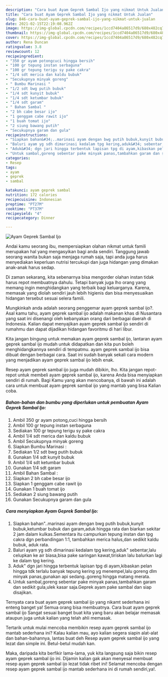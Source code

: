 ```yaml
---
description: "Cara buat Ayam Geprek Sambal Ijo yang nikmat Untuk Jualan"
title: "Cara buat Ayam Geprek Sambal Ijo yang nikmat Untuk Jualan"
slug: 846-cara-buat-ayam-geprek-sambal-ijo-yang-nikmat-untuk-jualan
date: 2021-02-15T22:19:08.962Z
image: https://img-global.cpcdn.com/recipes/1ccd7404a86517d9/680x482cq70/ayam-geprek-sambal-ijo-foto-resep-utama.jpg
thumbnail: https://img-global.cpcdn.com/recipes/1ccd7404a86517d9/680x482cq70/ayam-geprek-sambal-ijo-foto-resep-utama.jpg
cover: https://img-global.cpcdn.com/recipes/1ccd7404a86517d9/680x482cq70/ayam-geprek-sambal-ijo-foto-resep-utama.jpg
author: Rena Duncan
ratingvalue: 3.8
reviewcount: 12
recipeingredient:
- "350 gr ayam potongcuci hingga bersih"
- "100 gr tepung instan serbaguna"
- "100 gr tepung terigu sy pake cakra"
- "1/4 sdt merica dan kaldu bubuk"
- "Secukupnya minyak goreng"
- " Bumbu Marinasi "
- "1/2 sdt bwg putih bubuk"
- "1/4 sdt kunyit bubuk"
- "1/4 sdt ketumbar bubuk"
- "1/4 sdt garam"
- " Bahan Sambal "
- "2 bh cabe besar ijo"
- "1 genggam cabe rawit ijo"
- "1 buah tomat ijo"
- "2 siung bawang putih"
- "Secukupnya garam dan gula"
recipeinstructions:
- "Siapkan bahan&#34;..marinasi ayam dengan bwg putih bubuk,kunyit bubuk,ketumbar bubuk dan garam,aduk hingga rata dan biarkan sekitar 2 jam dalam kulkas.Sementara itu campurkan tepung instan dan tpg cakra dgn perbandingan 1:1, tambahkan merica halus,dan sedikit kaldu bubuk, aduk rata."
- "Baluri ayam yg sdh dimarinasi kedalam tpg kering,aduk&#34; sebentar,lalu celupkan ke air biasa,bisa pake saringan kawat,tiriskan lalu balurkan lagi ke dalam tpg kering."
- "Aduk&#34; dgn jari hingga terbentuk lapisan tpg di ayam,kibaskan pelan hingga tdk terlalu banyak tepung kering yg menempel,lalu goreng dlm minyak panas,gunakan api sedang..goreng hingga matang merata."
- "Untuk sambal,goreng sebentar pake minyak panas,tambahkan garam dan sedikit gula,ulek kasar saja.Geprek ayam pake sambal dan siap disajikan."
categories:
- Resep
tags:
- ayam
- geprek
- sambal

katakunci: ayam geprek sambal 
nutrition: 172 calories
recipecuisine: Indonesian
preptime: "PT27M"
cooktime: "PT37M"
recipeyield: "4"
recipecategory: Dinner

---
```



![Ayam Geprek Sambal Ijo](https://img-global.cpcdn.com/recipes/1ccd7404a86517d9/680x482cq70/ayam-geprek-sambal-ijo-foto-resep-utama.jpg)

Andai kamu seorang ibu, mempersiapkan olahan nikmat untuk famili merupakan hal yang mengasyikan bagi anda sendiri. Tanggung jawab seorang  wanita bukan saja menjaga rumah saja, tapi anda juga harus menyediakan keperluan nutrisi tercukupi dan juga hidangan yang dimakan anak-anak harus sedap.

Di zaman  sekarang, kita sebenarnya bisa mengorder olahan instan tidak harus repot membuatnya dahulu. Tetapi banyak juga lho orang yang memang ingin menghidangkan yang terbaik bagi keluarganya. Karena, memasak yang diolah sendiri jauh lebih higienis dan bisa menyesuaikan hidangan tersebut sesuai selera famili. 



Mungkinkah anda adalah seorang penggemar ayam geprek sambal ijo?. Asal kamu tahu, ayam geprek sambal ijo adalah makanan khas di Nusantara yang saat ini disenangi oleh kebanyakan orang dari berbagai daerah di Indonesia. Kalian dapat menyajikan ayam geprek sambal ijo sendiri di rumahmu dan dapat dijadikan hidangan favoritmu di hari libur.

Kita jangan bingung untuk memakan ayam geprek sambal ijo, lantaran ayam geprek sambal ijo mudah untuk didapatkan dan kita pun boleh menghidangkannya sendiri di tempatmu. ayam geprek sambal ijo bisa dibuat dengan berbagai cara. Saat ini sudah banyak sekali cara modern yang menjadikan ayam geprek sambal ijo lebih enak.

Resep ayam geprek sambal ijo juga mudah dibikin, lho. Kita jangan repot-repot untuk membeli ayam geprek sambal ijo, karena Anda bisa menyiapkan sendiri di rumah. Bagi Kamu yang akan mencobanya, di bawah ini adalah cara untuk membuat ayam geprek sambal ijo yang mantab yang bisa Kalian coba.

<!--inarticleads1-->

##### Bahan-bahan dan bumbu yang diperlukan untuk pembuatan Ayam Geprek Sambal Ijo:

1. Ambil 350 gr ayam potong,cuci hingga bersih
1. Ambil 100 gr tepung instan serbaguna
1. Sediakan 100 gr tepung terigu sy pake cakra
1. Ambil 1/4 sdt merica dan kaldu bubuk
1. Ambil Secukupnya minyak goreng
1. Siapkan  Bumbu Marinasi :
1. Sediakan 1/2 sdt bwg putih bubuk
1. Gunakan 1/4 sdt kunyit bubuk
1. Ambil 1/4 sdt ketumbar bubuk
1. Gunakan 1/4 sdt garam
1. Ambil  Bahan Sambal :
1. Siapkan 2 bh cabe besar ijo
1. Siapkan 1 genggam cabe rawit ijo
1. Gunakan 1 buah tomat ijo
1. Sediakan 2 siung bawang putih
1. Gunakan Secukupnya garam dan gula




<!--inarticleads2-->

##### Cara menyiapkan Ayam Geprek Sambal Ijo:

1. Siapkan bahan&#34;..marinasi ayam dengan bwg putih bubuk,kunyit bubuk,ketumbar bubuk dan garam,aduk hingga rata dan biarkan sekitar 2 jam dalam kulkas.Sementara itu campurkan tepung instan dan tpg cakra dgn perbandingan 1:1, tambahkan merica halus,dan sedikit kaldu bubuk, aduk rata.
1. Baluri ayam yg sdh dimarinasi kedalam tpg kering,aduk&#34; sebentar,lalu celupkan ke air biasa,bisa pake saringan kawat,tiriskan lalu balurkan lagi ke dalam tpg kering.
1. Aduk&#34; dgn jari hingga terbentuk lapisan tpg di ayam,kibaskan pelan hingga tdk terlalu banyak tepung kering yg menempel,lalu goreng dlm minyak panas,gunakan api sedang..goreng hingga matang merata.
1. Untuk sambal,goreng sebentar pake minyak panas,tambahkan garam dan sedikit gula,ulek kasar saja.Geprek ayam pake sambal dan siap disajikan.




Ternyata cara buat ayam geprek sambal ijo yang nikamt sederhana ini enteng banget ya! Semua orang bisa membuatnya. Cara buat ayam geprek sambal ijo Sangat sesuai banget buat kita yang baru akan belajar memasak ataupun juga untuk kalian yang telah ahli memasak.

Tertarik untuk mulai mencoba membikin resep ayam geprek sambal ijo mantab sederhana ini? Kalau kalian mau, ayo kalian segera siapin alat-alat dan bahan-bahannya, lantas buat deh Resep ayam geprek sambal ijo yang lezat dan simple ini. Betul-betul mudah kan. 

Maka, daripada kita berfikir lama-lama, yuk kita langsung saja bikin resep ayam geprek sambal ijo ini. Dijamin kalian gak akan menyesal membuat resep ayam geprek sambal ijo lezat tidak ribet ini! Selamat mencoba dengan resep ayam geprek sambal ijo mantab sederhana ini di rumah sendiri,ya!.

